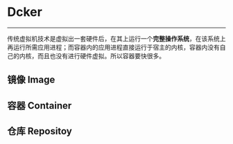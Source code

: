 # **Dcker**

---

传统虚拟机技术是虚拟出一套硬件后，在其上运行一个**完整操作系统**，在该系统上再运行所需应用进程；而容器内的应用进程直接运行于宿主的内核，容器内没有自己的内核，而且也没有进行硬件虚拟。所以容器要快很多。

## 镜像 Image

## 容器 Container

## 仓库 Repositoy